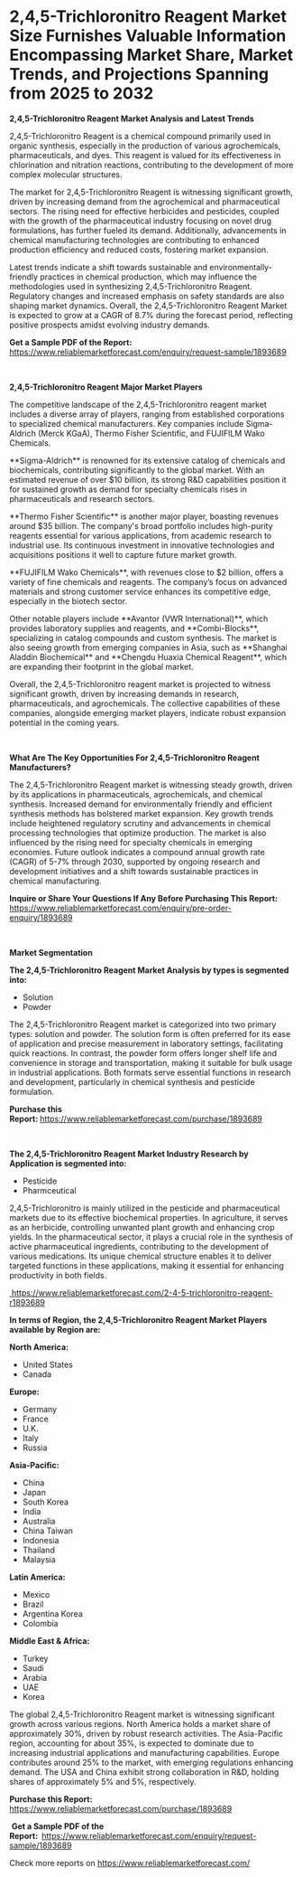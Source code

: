 <p><h1>2,4,5-Trichloronitro Reagent Market Size Furnishes Valuable Information Encompassing Market Share, Market Trends, and Projections Spanning from 2025 to 2032</h1></p><p><strong>2,4,5-Trichloronitro Reagent Market Analysis and Latest Trends</strong></p>
<p><p>2,4,5-Trichloronitro Reagent is a chemical compound primarily used in organic synthesis, especially in the production of various agrochemicals, pharmaceuticals, and dyes. This reagent is valued for its effectiveness in chlorination and nitration reactions, contributing to the development of more complex molecular structures.</p><p>The market for 2,4,5-Trichloronitro Reagent is witnessing significant growth, driven by increasing demand from the agrochemical and pharmaceutical sectors. The rising need for effective herbicides and pesticides, coupled with the growth of the pharmaceutical industry focusing on novel drug formulations, has further fueled its demand. Additionally, advancements in chemical manufacturing technologies are contributing to enhanced production efficiency and reduced costs, fostering market expansion.</p><p>Latest trends indicate a shift towards sustainable and environmentally-friendly practices in chemical production, which may influence the methodologies used in synthesizing 2,4,5-Trichloronitro Reagent. Regulatory changes and increased emphasis on safety standards are also shaping market dynamics. Overall, the 2,4,5-Trichloronitro Reagent Market is expected to grow at a CAGR of 8.7% during the forecast period, reflecting positive prospects amidst evolving industry demands.</p></p>
<p><strong>Get a Sample PDF of the Report:&nbsp;</strong> <a href="https://www.reliablemarketforecast.com/enquiry/request-sample/1893689?utm_campaign=1890&utm_medium=2&utm_source=Github&utm_content=ia&utm_term=14012025&utm_id=245-trichloronitro-reagent">https://www.reliablemarketforecast.com/enquiry/request-sample/1893689</a></p>
<p>&nbsp;</p>
<p><strong>2,4,5-Trichloronitro Reagent Major Market Players</strong></p>
<p><p>The competitive landscape of the 2,4,5-Trichloronitro reagent market includes a diverse array of players, ranging from established corporations to specialized chemical manufacturers. Key companies include Sigma-Aldrich (Merck KGaA), Thermo Fisher Scientific, and FUJIFILM Wako Chemicals. </p><p>**Sigma-Aldrich** is renowned for its extensive catalog of chemicals and biochemicals, contributing significantly to the global market. With an estimated revenue of over $10 billion, its strong R&D capabilities position it for sustained growth as demand for specialty chemicals rises in pharmaceuticals and research sectors. </p><p>**Thermo Fisher Scientific** is another major player, boasting revenues around $35 billion. The company's broad portfolio includes high-purity reagents essential for various applications, from academic research to industrial use. Its continuous investment in innovative technologies and acquisitions positions it well to capture future market growth.</p><p>**FUJIFILM Wako Chemicals**, with revenues close to $2 billion, offers a variety of fine chemicals and reagents. The company’s focus on advanced materials and strong customer service enhances its competitive edge, especially in the biotech sector. </p><p>Other notable players include **Avantor (VWR International)**, which provides laboratory supplies and reagents, and **Combi-Blocks**, specializing in catalog compounds and custom synthesis. The market is also seeing growth from emerging companies in Asia, such as **Shanghai Aladdin Biochemical** and **Chengdu Huaxia Chemical Reagent**, which are expanding their footprint in the global market.</p><p>Overall, the 2,4,5-Trichloronitro reagent market is projected to witness significant growth, driven by increasing demands in research, pharmaceuticals, and agrochemicals. The collective capabilities of these companies, alongside emerging market players, indicate robust expansion potential in the coming years.</p></p>
<p>&nbsp;</p>
<p><strong>What Are The Key Opportunities For 2,4,5-Trichloronitro Reagent Manufacturers?</strong></p>
<p><p>The 2,4,5-Trichloronitro Reagent market is witnessing steady growth, driven by its applications in pharmaceuticals, agrochemicals, and chemical synthesis. Increased demand for environmentally friendly and efficient synthesis methods has bolstered market expansion. Key growth trends include heightened regulatory scrutiny and advancements in chemical processing technologies that optimize production. The market is also influenced by the rising need for specialty chemicals in emerging economies. Future outlook indicates a compound annual growth rate (CAGR) of 5-7% through 2030, supported by ongoing research and development initiatives and a shift towards sustainable practices in chemical manufacturing.</p></p>
<p><strong>Inquire or Share Your Questions If Any Before Purchasing This Report:</strong> <a href="https://www.reliablemarketforecast.com/enquiry/pre-order-enquiry/1893689?utm_campaign=1890&utm_medium=2&utm_source=Github&utm_content=ia&utm_term=14012025&utm_id=245-trichloronitro-reagent">https://www.reliablemarketforecast.com/enquiry/pre-order-enquiry/1893689</a></p>
<p>&nbsp;</p>
<p><strong>Market Segmentation</strong></p>
<p><strong>The 2,4,5-Trichloronitro Reagent Market Analysis by types is segmented into:</strong></p>
<p><ul><li>Solution</li><li>Powder</li></ul></p>
<p><p>The 2,4,5-Trichloronitro Reagent market is categorized into two primary types: solution and powder. The solution form is often preferred for its ease of application and precise measurement in laboratory settings, facilitating quick reactions. In contrast, the powder form offers longer shelf life and convenience in storage and transportation, making it suitable for bulk usage in industrial applications. Both formats serve essential functions in research and development, particularly in chemical synthesis and pesticide formulation.</p></p>
<p><strong>Purchase this Report:&nbsp;</strong><a href="https://www.reliablemarketforecast.com/purchase/1893689?utm_campaign=1890&utm_medium=2&utm_source=Github&utm_content=ia&utm_term=14012025&utm_id=245-trichloronitro-reagent">https://www.reliablemarketforecast.com/purchase/1893689</a></p>
<p>&nbsp;</p>
<p><strong>The 2,4,5-Trichloronitro Reagent Market Industry Research by Application is segmented into:</strong></p>
<p><ul><li>Pesticide</li><li>Pharmceutical</li></ul></p>
<p><p>2,4,5-Trichloronitro is mainly utilized in the pesticide and pharmaceutical markets due to its effective biochemical properties. In agriculture, it serves as an herbicide, controlling unwanted plant growth and enhancing crop yields. In the pharmaceutical sector, it plays a crucial role in the synthesis of active pharmaceutical ingredients, contributing to the development of various medications. Its unique chemical structure enables it to deliver targeted functions in these applications, making it essential for enhancing productivity in both fields.</p></p>
<p><a href="https://www.reliablemarketforecast.com/2-4-5-trichloronitro-reagent-r1893689?utm_campaign=1890&utm_medium=2&utm_source=Github&utm_content=ia&utm_term=14012025&utm_id=245-trichloronitro-reagent">&nbsp;https://www.reliablemarketforecast.com/2-4-5-trichloronitro-reagent-r1893689</a></p>
<p><strong>In terms of Region, the 2,4,5-Trichloronitro Reagent Market Players available by Region are:</strong></p>
<p>
    <p> <strong> North America: </strong>
        <ul>
            <li>United States</li>
            <li>Canada</li>
        </ul>
        </p> 
    <p> <strong> Europe: </strong>
        <ul>
            <li>Germany</li>
            <li>France</li>
            <li>U.K.</li>
            <li>Italy</li>
            <li>Russia</li>
        </ul>
        </p> 
    <p> <strong> Asia-Pacific: </strong>
        <ul>
            <li>China</li>
            <li>Japan</li>
            <li>South Korea</li>
            <li>India</li>
            <li>Australia</li>
            <li>China Taiwan</li>
            <li>Indonesia</li>
            <li>Thailand</li>
            <li>Malaysia</li>
        </ul>
        </p> 
    <p> <strong> Latin America: </strong>
        <ul>
            <li>Mexico</li>
            <li>Brazil</li>
            <li>Argentina Korea</li>
            <li>Colombia</li>
        </ul>
        </p> 
    <p> <strong> Middle East & Africa: </strong>
        <ul>
            <li>Turkey</li>
            <li>Saudi</li>
            <li>Arabia</li>
            <li>UAE</li>
            <li>Korea</li>
        </ul>
    </p>
    </p>
<p><p>The global 2,4,5-Trichloronitro Reagent market is witnessing significant growth across various regions. North America holds a market share of approximately 30%, driven by robust research activities. The Asia-Pacific region, accounting for about 35%, is expected to dominate due to increasing industrial applications and manufacturing capabilities. Europe contributes around 25% to the market, with emerging regulations enhancing demand. The USA and China exhibit strong collaboration in R&D, holding shares of approximately 5% and 5%, respectively.</p></p>
<p><strong>Purchase this Report: </strong><a href="https://www.reliablemarketforecast.com/purchase/1893689?utm_campaign=1890&utm_medium=2&utm_source=Github&utm_content=ia&utm_term=14012025&utm_id=245-trichloronitro-reagent">https://www.reliablemarketforecast.com/purchase/1893689</a></p>
<p>&nbsp;<strong>Get a Sample PDF of the Report:&nbsp;&nbsp;</strong><a href="https://www.reliablemarketforecast.com/enquiry/request-sample/1893689?utm_campaign=1890&utm_medium=2&utm_source=Github&utm_content=ia&utm_term=14012025&utm_id=245-trichloronitro-reagent">https://www.reliablemarketforecast.com/enquiry/request-sample/1893689</a></p>
<p><strong></strong></p>
<p>Check more reports on <a href="https://www.reliablemarketforecast.com/?utm_campaign=1890&utm_medium=2&utm_source=Github&utm_content=ia&utm_term=14012025&utm_id=245-trichloronitro-reagent">https://www.reliablemarketforecast.com/</a></p>